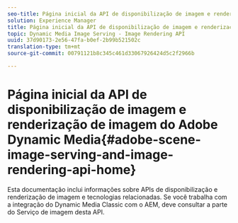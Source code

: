 ```yaml
---
seo-title: Página inicial da API de disponibilização de imagem e renderização de imagem do Adobe Dynamic Media
solution: Experience Manager
title: Página inicial da API de disponibilização de imagem e renderização de imagem do Adobe Dynamic Media
topic: Dynamic Media Image Serving - Image Rendering API
uuid: 37d90173-2e56-47fa-b0ef-2b99b521502c
translation-type: tm+mt
source-git-commit: 00791121b8c345c461d33067926424d5c2f2966b

---
```



# Página inicial da API de disponibilização de imagem e renderização de imagem do Adobe Dynamic Media{#adobe-scene-image-serving-and-image-rendering-api-home}

Esta documentação inclui informações sobre APIs de disponibilização e renderização de imagem e tecnologias relacionadas. Se você trabalha com a integração do Dynamic Media Classic com o AEM, deve consultar a parte do Serviço de imagem desta API.